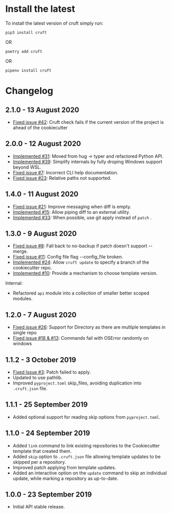 Install the latest
===================

To install the latest version of cruft simply run:

`pip3 install cruft`

OR

`poetry add cruft`

OR

`pipenv install cruft`


Changelog
=========
## 2.1.0 - 13 August 2020
- [Fixed issue #42](https://github.com/timothycrosley/cruft/issues/42): Cruft check fails if the current version of the project is ahead of the cookiecutter

## 2.0.0 - 12 August 2020
- [Implemented #31](https://github.com/timothycrosley/cruft/issues/31): Moved from hug -> typer and refactored Python API.
- [Implemented #39](https://github.com/timothycrosley/cruft/issues/39): Simplify internals by fully droping Windows support beyond WSL.
- [Fixed issue #7](https://github.com/timothycrosley/cruft/issues/7): Incorrect CLI help documentation.
- [Fixed issue #23](https://github.com/timothycrosley/cruft/issues/23): Relative paths not supported.

## 1.4.0 - 11 August 2020
- [Fixed issue #21](https://github.com/timothycrosley/cruft/issues/21): Improve messaging when diff is empty.
- [Implemented #15](https://github.com/timothycrosley/cruft/issues/15): Allow piping diff to an external utility.
- [Implemented #33](https://github.com/timothycrosley/cruft/issues/24): When possible, use git apply instead of `patch` .

## 1.3.0 - 9 August 2020
- [Fixed issue #8](https://github.com/timothycrosley/cruft/issues/8): Fall back to no-backup if patch doesn't support --merge.
- [Fixed issue #11](https://github.com/timothycrosley/cruft/issues/11): Config file flag --config_file broken.
- [Implemented #24](https://github.com/timothycrosley/cruft/issues/24): Allow `cruft update` to specify a branch of the cookiecutter repo.
- [Implemented #10](https://github.com/timothycrosley/cruft/issues/10): Provide a mechanism to choose template version.

Internal:
- Refactored `api` module into a collection of smaller better scoped modules.

## 1.2.0 - 7 August 2020
- [Fixed issue #26](https://github.com/timothycrosley/cruft/issues/26): Support for Directory as there are multiple templates in single repo
- [Fixed issue #18 & #13](https://github.com/timothycrosley/cruft/issues/18): Commands fail with OSError randomly on windows

## 1.1.2 - 3 October 2019
- [Fixed Issue #3](https://github.com/timothycrosley/cruft/issues/3): Patch failed to apply.
- Updated to use pathlib.
- Improved `pyproject.toml` skip_files, avoiding duplication into `.cruft.json` file.

## 1.1.1 - 25 September 2019
- Added optional support for reading skip options from `pyproject.toml`.

## 1.1.0 - 24 September 2019
- Added `link` command to link existing repositories to the Cookiecutter template that created them.
- Added `skip` option to `.cruft.json` file allowing template updates to be skipped per a repository.
- Improved patch applying from template updates.
- Added an interactive option on the `update` command to skip an individual update, while marking a repository as up-to-date.

## 1.0.0 - 23 September 2019
- Initial API stable release.
